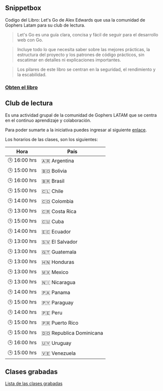 ## Snippetbox

Codigo del Libro: Let's Go de Alex Edwards que usa la comunidad de Gophers Latam para su club de lectura.

> Let's Go es una guía clara, concisa y fácil de seguir para el desarrollo web con Go.

> Incluye todo lo que necesita saber sobre las mejores prácticas, la estructura del proyecto y los patrones de código prácticos, sin escatimar en detalles ni explicaciones importantes.

> Los pilares de este libro se centran en la seguridad, el rendimiento y la escabilidad.

### [Obten el libro](https://lets-go.alexedwards.net/)

## Club de lectura

Es una actividad grupal de la comunidad de Gophers LATAM que se centra en el continuo aprendizaje y colaboración.


Para poder sumarte a la iniciativa puedes ingresar al siguiente [enlace](https://discord.gg/pcKcpn43?event=1257519803724468305).


Los horarios de las clases, son los siguientes:

| Hora | País |
|------|------|
| 🕒 16:00 hrs | 🇦🇷 Argentina |
| 🕒 15:00 hrs | 🇧🇴 Bolivia |
| 🕒 16:00 hrs | 🇧🇷 Brasil |
| 🕒 15:00 hrs | 🇨🇱 Chile |
| 🕒 14:00 hrs | 🇨🇴 Colombia |
| 🕒 13:00 hrs | 🇨🇷 Costa Rica |
| 🕒 15:00 hrs | 🇨🇺 Cuba |
| 🕒 14:00 hrs | 🇪🇨 Ecuador |
| 🕒 13:00 hrs | 🇸🇻 El Salvador |
| 🕒 13:00 hrs | 🇬🇹 Guatemala |
| 🕒 13:00 hrs | 🇭🇳 Honduras |
| 🕒 13:00 hrs | 🇲🇽 Mexico |
| 🕒 13:00 hrs | 🇳🇮 Nicaragua |
| 🕒 14:00 hrs | 🇵🇦 Panama |
| 🕒 15:00 hrs | 🇵🇾 Paraguay |
| 🕒 14:00 hrs | 🇵🇪 Peru |
| 🕒 15:00 hrs | 🇵🇷 Puerto Rico |
| 🕒 15:00 hrs | 🇩🇴 Republica Dominicana |
| 🕒 16:00 hrs | 🇺🇾 Uruguay |
| 🕒 15:00 hrs | 🇻🇪 Venezuela |


## Clases grabadas
[Lista de las clases grabadas](https://docs.google.com/document/d/1ZG9CYJT22PlVw2ZsKbejs6ALCZYN1H0-en6BylZDCHU/edit?usp=sharing)
